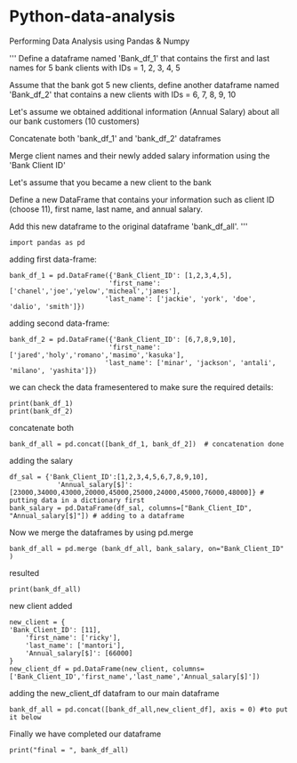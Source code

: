 # Python-data-analysis
Performing Data Analysis using Pandas &amp; Numpy

'''
Define a dataframe named 'Bank_df_1' that contains the first and last names for 5 bank clients with IDs = 1, 2, 3, 4, 5

Assume that the bank got 5 new clients, define another dataframe named 'Bank_df_2' that contains a new clients with IDs = 6, 7, 8, 9, 10

Let's assume we obtained additional information (Annual Salary) about all our bank customers (10 customers)

Concatenate both 'bank_df_1' and 'bank_df_2' dataframes

Merge client names and their newly added salary information using the 'Bank Client ID'

Let's assume that you became a new client to the bank

Define a new DataFrame that contains your information such as client ID (choose 11), first name, last name, and annual salary.

Add this new dataframe to the original dataframe 'bank_df_all'.
'''

```
import pandas as pd
```
adding first data-frame:

```
bank_df_1 = pd.DataFrame({'Bank_Client_ID': [1,2,3,4,5],
                         'first_name': ['chanel','joe','yelow','micheal','james'],
                        'last_name': ['jackie', 'york', 'doe', 'dalio', 'smith']})
```
adding second data-frame:

```
bank_df_2 = pd.DataFrame({'Bank_Client_ID': [6,7,8,9,10],
                         'first_name': ['jared','holy','romano','masimo','kasuka'],
                        'last_name': ['minar', 'jackson', 'antali', 'milano', 'yashita']})
```
we can check the data framesentered to make sure the required details:

```
print(bank_df_1)
print(bank_df_2)
```
concatenate both

```
bank_df_all = pd.concat([bank_df_1, bank_df_2])  # concatenation done
```
adding the salary
```
df_sal = {'Bank_Client_ID':[1,2,3,4,5,6,7,8,9,10],
            'Annual_salary[$]': [23000,34000,43000,20000,45000,25000,24000,45000,76000,48000]} # putting data in a dictionary first
bank_salary = pd.DataFrame(df_sal, columns=["Bank_Client_ID", "Annual_salary[$]"]) # adding to a dataframe
```
Now we merge the dataframes by using pd.merge
```
bank_df_all = pd.merge (bank_df_all, bank_salary, on="Bank_Client_ID" )
```
resulted 
```
print(bank_df_all)
```
new client added

```
new_client = {
'Bank_Client_ID': [11],
    'first_name': ['ricky'],
    'last_name': ['mantori'],
    'Annual_salary[$]': [66000]
}
new_client_df = pd.DataFrame(new_client, columns=['Bank_Client_ID','first_name','last_name','Annual_salary[$]'])
```
adding the new_client_df datafram to our main dataframe
```
bank_df_all = pd.concat([bank_df_all,new_client_df], axis = 0) #to put it below
```
Finally we have completed our dataframe
```
print("final = ", bank_df_all)
```
